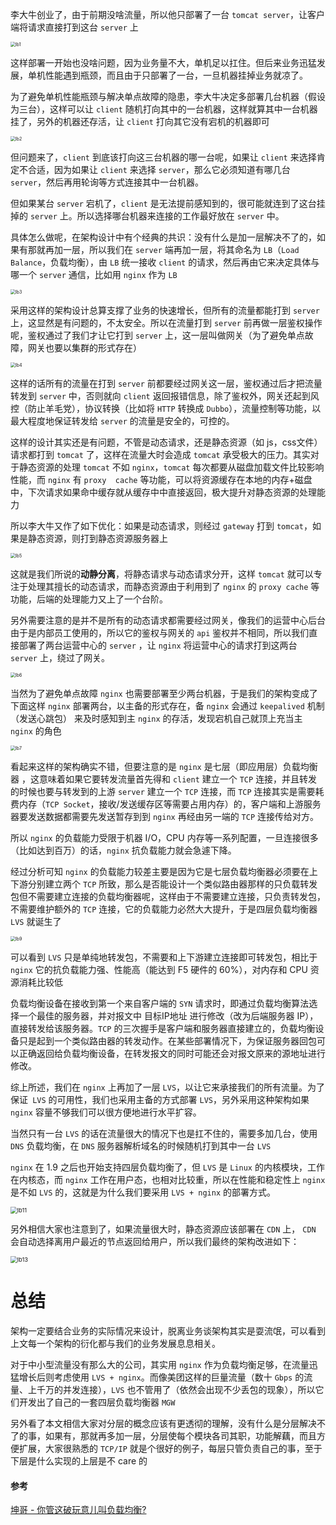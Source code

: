 李大牛创业了，由于前期没啥流量，所以他只部署了一台 `tomcat server`，让客户端将请求直接打到这台 `server` 上



<img src="assets/lb1.jpg" alt="lb1" style="zoom: 50%;" />



这样部署一开始也没啥问题，因为业务量不大，单机足以扛住。但后来业务迅猛发展，单机性能遇到瓶颈，而且由于只部署了一台，一旦机器挂掉业务就凉了。

为了避免单机性能瓶颈与解决单点故障的隐患，李大牛决定多部署几台机器（假设为三台），这样可以让 `client` 随机打向其中的一台机器，这样就算其中一台机器挂了，另外的机器还存活，让 `client` 打向其它没有宕机的机器即可



<img src="assets/lb2.jpg" alt="lb2" style="zoom: 50%;" />



但问题来了，`client` 到底该打向这三台机器的哪一台呢，如果让 `client` 来选择肯定不合适，因为如果让 `client` 来选择 `server`，那么它必须知道有哪几台 `server`，然后再用轮询等方式连接其中一台机器。

但如果某台 `server` 宕机了，`client` 是无法提前感知到的，很可能就连到了这台挂掉的 `server` 上。所以选择哪台机器来连接的工作最好放在 `server` 中。

具体怎么做呢，在架构设计中有个经典的共识：没有什么是加一层解决不了的，如果有那就再加一层，所以我们在 `server` 端再加一层，将其命名为 `LB`（`Load Balance`，负载均衡），由 `LB` 统一接收 `client` 的请求，然后再由它来决定具体与哪一个 `server` 通信，比如用 `nginx` 作为 `LB`



<img src="assets/lb3.jpg" alt="lb3" style="zoom: 50%;" />





采用这样的架构设计总算支撑了业务的快速增长，但所有的流量都能打到  `server` 上，这显然是有问题的，不太安全。所以在流量打到 `server` 前再做一层鉴权操作呢，鉴权通过了我们才让它打到 `server` 上，这一层叫做网关（为了避免单点故障，网关也要以集群的形式存在）



<img src="assets/lb4.jpg" alt="lb4" style="zoom: 50%;" />





这样的话所有的流量在打到  `server` 前都要经过网关这一层，鉴权通过后才把流量转发到 `server` 中，否则就向 `client` 返回报错信息，除了鉴权外，网关还起到风控（防止羊毛党），协议转换（比如将 `HTTP` 转换成 `Dubbo`），流量控制等功能，以最大程度地保证转发给 `server` 的流量是安全的，可控的。



这样的设计其实还是有问题，不管是动态请求，还是静态资源（如 js，css文件）请求都打到 `tomcat` 了，这样在流量大时会造成 `tomcat` 承受极大的压力。其实对于静态资源的处理 `tomcat` 不如 `nginx`，`tomcat` 每次都要从磁盘加载文件比较影响性能，而 `nginx` 有 `proxy  cache` 等功能，可以将资源缓存在本地的内存+磁盘中，下次请求如果命中缓存就从缓存中中直接返回，极大提升对静态资源的处理能力

所以李大牛又作了如下优化：如果是动态请求，则经过 `gateway` 打到 `tomcat`，如果是静态资源，则打到静态资源服务器上



<img src="assets/lb5.jpg" alt="lb5" style="zoom: 50%;" />



这就是我们所说的**动静分离**，将静态请求与动态请求分开，这样 `tomcat` 就可以专注于处理其擅长的动态请求，而静态资源由于利用到了 `nginx` 的  `proxy cache` 等功能，后端的处理能力又上了一个台阶。

另外需要注意的是并不是所有的动态请求都需要经过网关，像我们的运营中心后台由于是内部员工使用的，所以它的鉴权与网关的 `api` 鉴权并不相同，所以我们直接部署了两台运营中心的 `server` ，让 `nginx` 将运营中心的请求打到这两台 `server` 上，绕过了网关。



<img src="assets/lb6.jpg" alt="lb6" style="zoom: 50%;" />





当然为了避免单点故障 `nginx` 也需要部署至少两台机器，于是我们的架构变成了下面这样 `nginx` 部署两台，以主备的形式存在，备 `nginx` 会通过 `keepalived` 机制（发送心跳包） 来及时感知到主 `nginx` 的存活，发现宕机自己就顶上充当主 `nginx` 的角色



<img src="assets/lb7.jpg" alt="lb7" style="zoom: 50%;" />



看起来这样的架构确实不错，但要注意的是 `nginx` 是七层（即应用层）负载均衡器 ，这意味着如果它要转发流量首先得和 `client` 建立一个 `TCP` 连接，并且转发的时候也要与转发到的上游 `server` 建立一个 `TCP` 连接，而 `TCP` 连接其实是需要耗费内存（`TCP Socket`，接收/发送缓存区等需要占用内存）的，客户端和上游服务器要发送数据都需要先发送暂存到到 `nginx` 再经由另一端的 `TCP` 连接传给对方。

所以 `nginx` 的负载能力受限于机器 I/O，CPU 内存等一系列配置，一旦连接很多（比如达到百万）的话，`nginx` 抗负载能力就会急遽下降。

经过分析可知 `nginx` 的负载能力较差主要是因为它是七层负载均衡器必须要在上下游分别建立两个 `TCP` 所致，那么是否能设计一个类似路由器那样的只负载转发包但不需要建立连接的负载均衡器呢，这样由于不需要建立连接，只负责转发包，不需要维护额外的 `TCP` 连接，它的负载能力必然大大提升，于是四层负载均衡器 `LVS` 就诞生了



<img src="assets/lb9.jpg" alt="lb9" style="zoom: 50%;" />



可以看到  `LVS` 只是单纯地转发包，不需要和上下游建立连接即可转发包，相比于 `nginx` 它的抗负载能力强、性能高（能达到 F5 硬件的 60%），对内存和 CPU 资源消耗比较低

负载均衡设备在接收到第一个来自客户端的 `SYN` 请求时，即通过负载均衡算法选择一个最佳的服务器，并对报文中 目标IP地址 进行修改（改为后端服务器 IP），直接转发给该服务器。`TCP` 的三次握手是客户端和服务器直接建立的，负载均衡设备只是起到一个类似路由器的转发动作。在某些部署情况下，为保证服务器回包可以正确返回给负载均衡设备，在转发报文的同时可能还会对报文原来的源地址进行修改。



综上所述，我们在 `nginx` 上再加了一层 `LVS`，以让它来承接我们的所有流量。为了保证` LVS` 的可用性，我们也采用主备的方式部署 `LVS`，另外采用这种架构如果 `nginx` 容量不够我们可以很方便地进行水平扩容。

当然只有一台 `LVS` 的话在流量很大的情况下也是扛不住的，需要多加几台，使用 `DNS` 负载均衡，在 `DNS` 服务器解析域名的时候随机打到其中一台 `LVS`

`nginx` 在 1.9 之后也开始支持四层负载均衡了，但 `LVS` 是 `Linux` 的内核模块，工作在内核态，而 `nginx` 工作在用户态，也相对比较重，所以在性能和稳定性上 `nginx` 是不如 `LVS` 的，这就是为什么我们要采用 `LVS + nginx` 的部署方式。



<img src="assets/lb11.jpg" alt="lb11" style="zoom:67%;" />





另外相信大家也注意到了，如果流量很大时，静态资源应该部署在 `CDN` 上， `CDN` 会自动选择离用户最近的节点返回给用户，所以我们最终的架构改进如下：



<img src="assets/lb13.jpg" alt="lb13" style="zoom:67%;" />





# 总结

架构一定要结合业务的实际情况来设计，脱离业务谈架构其实是耍流氓，可以看到上文每一个架构的衍化都与我们的业务发展息息相关。

对于中小型流量没有那么大的公司，其实用 `nginx` 作为负载均衡足够，在流量迅猛增长后则考虑使用 `LVS + nginx`。而像美团这样的巨量流量（数十 `Gbps` 的流量、上千万的并发连接），`LVS` 也不管用了（依然会出现不少丢包的现象），所以它们开发出了自己的一套四层负载均衡器 `MGW`

另外看了本文相信大家对分层的概念应该有更透彻的理解，没有什么是分层解决不了的事，如果有，那就再多加一层，分层使每个模块各司其职，功能解藕，而且方便扩展，大家很熟悉的 `TCP/IP` 就是个很好的例子，每层只管负责自己的事，至于下层是什么实现的上层是不 care 的





#### 参考

[坤哥 - 你管这破玩意儿叫负载均衡?](https://mp.weixin.qq.com/s/apuayoQCiKVog9J7y2Igdg)

